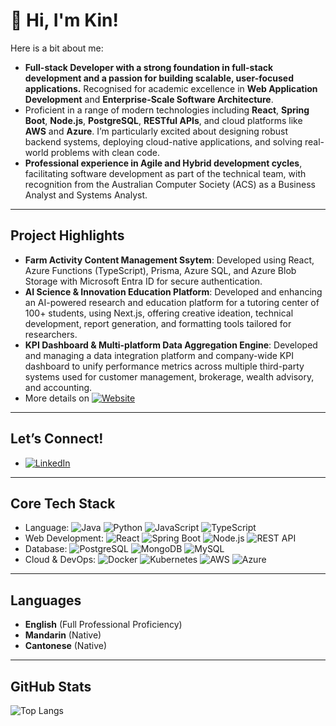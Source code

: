 # 👋 Hi, I'm Kin! 
Here is a bit about me:
- **Full-stack Developer with a strong foundation in full-stack development and a passion for building scalable, user-focused applications.** Recognised for academic excellence in **Web Application Development** and **Enterprise-Scale Software Architecture**.
- Proficient in a range of modern technologies including **React**, **Spring Boot**, **Node.js**, **PostgreSQL**, **RESTful APIs**, and cloud platforms like **AWS** and **Azure**. I’m particularly excited about designing robust backend systems, deploying cloud-native applications, and solving real-world problems with clean code.
- **Professional experience in Agile and Hybrid development cycles**, facilitating software development as part of the technical team, with recognition from the Australian Computer Society (ACS) as a Business Analyst and Systems Analyst.

--- 

## Project Highlights

- **Farm Activity Content Management Ssytem**: Developed using React, Azure Functions (TypeScript), Prisma, Azure SQL, and Azure Blob Storage with Microsoft Entra ID for secure authentication.
- **AI Science & Innovation Education Platform**: Developed and enhancing an AI-powered research and education platform for a tutoring center of 100+ students, using Next.js, offering creative ideation, technical development, report generation, and formatting tools tailored for researchers.
- **KPI Dashboard & Multi-platform Data Aggregation Engine**: Developed and managing a data integration platform and company-wide KPI dashboard to unify performance metrics across multiple third-party systems used for customer management, brokerage, wealth advisory, and accounting.
- More details on [![Website](https://img.shields.io/badge/My%20Website-Visit-blue?style=for-the-badge&logo=googlechrome)]([https://yourwebsite.com](https://kinchen.dev/))

---

## Let’s Connect!
- [![LinkedIn](https://img.shields.io/badge/LinkedIn-blue?style=for-the-badge&logo=linkedin)](https://www.linkedin.com/in/kinchen1/)

---

## Core Tech Stack

- Language: ![Java](https://img.shields.io/badge/Java-007396?style=flat&logo=java&logoColor=white) ![Python](https://img.shields.io/badge/Python-3776AB?style=flat&logo=python&logoColor=white) ![JavaScript](https://img.shields.io/badge/JavaScript-F7DF1E?style=flat&logo=javascript&logoColor=black) ![TypeScript](https://img.shields.io/badge/TypeScript-3178C6?style=flat&logo=typescript&logoColor=white)
- Web Development: ![React](https://img.shields.io/badge/React-61DAFB?style=flat&logo=react&logoColor=black) ![Spring Boot](https://img.shields.io/badge/Spring_Boot-6DB33F?style=flat&logo=spring-boot&logoColor=white) ![Node.js](https://img.shields.io/badge/Node.js-339933?style=flat&logo=node.js&logoColor=white) ![REST API](https://img.shields.io/badge/REST_API-FF6F61?style=flat)
- Database: ![PostgreSQL](https://img.shields.io/badge/PostgreSQL-336791?style=flat&logo=postgresql&logoColor=white) ![MongoDB](https://img.shields.io/badge/MongoDB-47A248?style=flat&logo=mongodb&logoColor=white) ![MySQL](https://img.shields.io/badge/MySQL-4479A1?style=flat&logo=mysql&logoColor=white)
- Cloud & DevOps: ![Docker](https://img.shields.io/badge/Docker-2496ED?style=flat&logo=docker&logoColor=white) ![Kubernetes](https://img.shields.io/badge/Kubernetes-326CE5?style=flat&logo=kubernetes&logoColor=white) ![AWS](https://img.shields.io/badge/AWS-232F3E?style=flat&logo=amazon-aws&logoColor=white) ![Azure](https://img.shields.io/badge/Azure-0078D4?style=flat&logo=microsoft-azure&logoColor=white) 

---

## Languages

- **English** (Full Professional Proficiency)  
- **Mandarin** (Native)  
- **Cantonese** (Native)

---

## GitHub Stats
![Top Langs](https://github-readme-stats.vercel.app/api/top-langs/?username=heykinchan&layout=compact&theme=radical)


